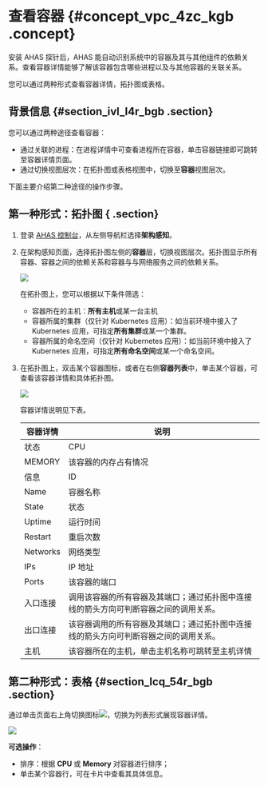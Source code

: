 # 查看容器 {#concept_vpc_4zc_kgb .concept}

安装 AHAS 探针后，AHAS 能自动识别系统中的容器及其与其他组件的依赖关系。查看容器详情能够了解该容器包含哪些进程以及与其他容器的关联关系。

您可以通过两种形式查看容器详情，拓扑图或表格。

## 背景信息 {#section_ivl_l4r_bgb .section}

您可以通过两种途径查看容器：

-   通过关联的进程：在进程详情中可查看进程所在容器，单击容器链接即可跳转至容器详情页面。
-   通过切换视图层次：在拓扑图或表格视图中，切换至**容器**视图层次。

下面主要介绍第二种途径的操作步骤。

## 第一种形式：拓扑图 { .section}

1.  登录 [AHAS 控制台](https://ahas.console.aliyun.com/)，从左侧导航栏选择**架构感知**。

2.  在架构感知页面，选择拓扑图左侧的**容器**层，切换视图层次。拓扑图显示所有容器、容器之间的依赖关系和容器与与网络服务之间的依赖关系。

    ![](https://aliware-images.oss-cn-hangzhou.aliyuncs.com/ahas/sc_container.png)

    在拓扑图上，您可以根据以下条件筛选：

    -   容器所在的主机：**所有主机**或某一台主机
    -   容器所属的集群（仅针对 Kubernetes 应用）：如当前环境中接入了 Kubernetes 应用，可指定**所有集群**或某一个集群。
    -   容器所属的命名空间（仅针对 Kubernetes 应用）：如当前环境中接入了 Kubernetes 应用，可指定**所有命名空间**或某一个命名空间。
3.  在拓扑图上，双击某个容器图标，或者在右侧**容器列表**中，单击某个容器，可查看该容器详情和具体拓扑图。

    ![](https://aliware-images.oss-cn-hangzhou.aliyuncs.com/ahas/sc_container_details.png)

    容器详情说明见下表。

    |容器详情|说明|
    |----|--|
    |状态|CPU|该容器的 CPU 占有情况|
    |MEMORY|该容器的内存占有情况|
    |信息|ID|该容器的唯一标识符|
    |Name|容器名称|
    |State|状态|
    |Uptime|运行时间|
    |Restart|重启次数|
    |Networks|网络类型|
    |IPs|IP 地址|
    |Ports|该容器的端口|
    |入口连接|调用该容器的所有容器及其端口；通过拓扑图中连接线的箭头方向可判断容器之间的调用关系。|
    |出口连接|该容器调用的所有容器及其端口；通过拓扑图中连接线的箭头方向可判断容器之间的调用关系。|
    |主机|该容器所在的主机，单击主机名称可跳转至主机详情|


## 第二种形式：表格 {#section_lcq_54r_bgb .section}

通过单击页面右上角切换图标![](https://aliware-images.oss-cn-hangzhou.aliyuncs.com/ahas/bt_table.png)，切换为列表形式展现容器详情。

![](https://aliware-images.oss-cn-hangzhou.aliyuncs.com/ahas/sc_table_container.png)

**可选操作**：

-   排序：根据 **CPU** 或 **Memory** 对容器进行排序；
-   单击某个容器行，可在卡片中查看其具体信息。

